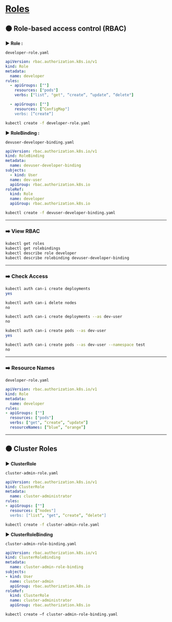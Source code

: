 # [Roles](https://kubernetes.io/docs/reference/access-authn-authz/rbac/)

## 🟠 Role-based access control (RBAC)

**▶ Role :**

`developer-role.yaml`

```yaml
apiVersion: rbac.authorization.k8s.io/v1
kind: Role
metadata:
  name: developer
rules:
  - apiGroups: [""]
    resources: ["pods"]
    verbs: ["list“, "get", “create“, “update“, “delete"]

  - apiGroups: [""]
    resources: [“ConfigMap"]
    verbs: [“create“]
```
```sh 
kubectl create -f developer-role.yaml
```

**▶ RoleBinding :**

`devuser-developer-binding.yaml`
```yml
apiVersion: rbac.authorization.k8s.io/v1
kind: RoleBinding
metadata:
  name: devuser-developer-binding
subjects:
  - kind: User
  name: dev-user
  apiGroup: rbac.authorization.k8s.io
roleRef:
  kind: Role
  name: developer
  apiGroup: rbac.authorization.k8s.io
```
```sh
kubectl create -f devuser-developer-binding.yaml
```

---
### ➡️ View RBAC
```sh
kubectl get roles
kubectl get rolebindings
kubectl describe role developer
kubectl describe rolebinding devuser-developer-binding
```
---
### ➡️ Check Access

```sh
kubectl auth can-i create deployments
yes

kubectl auth can-i delete nodes
no

kubectl auth can-i create deployments --as dev-user
no

kubectl auth can-i create pods --as dev-user
yes

kubectl auth can-i create pods --as dev-user --namespace test
no
```
---
### ➡️ Resource Names

`developer-role.yaml`

```yml
apiVersion: rbac.authorization.k8s.io/v1
kind: Role
metadata:
  name: developer
rules:
- apiGroups: [""]
  resources: ["pods"]
  verbs: ["get", “create“, “update“]
  resourceNames: [“blue“, “orange”]
```

---
## 🟠 Cluster Roles

**▶ ClusterRole**

`cluster-admin-role.yaml`

```yml
apiVersion: rbac.authorization.k8s.io/v1
kind: ClusterRole
metadata:
  name: cluster-administrator
rules:
- apiGroups: [""]
  resources: [“nodes"]
  verbs: ["list“, "get", “create“, “delete"]
```
```sh
kubectl create -f cluster-admin-role.yaml
```
**▶ ClusterRoleBinding**

`cluster-admin-role-binding.yaml`

```yml
apiVersion: rbac.authorization.k8s.io/v1
kind: ClusterRoleBinding
metadata:
  name: cluster-admin-role-binding
subjects:
- kind: User
  name: cluster-admin
  apiGroup: rbac.authorization.k8s.io
roleRef:
  kind: ClusterRole
  name: cluster-administrator
  apiGroup: rbac.authorization.k8s.io
```

```sh
kubectl create –f cluster-admin-role-binding.yaml
```
